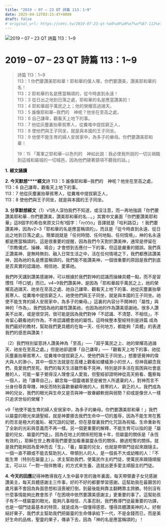 ```yaml
---
title: "2019 – 07 – 23 QT 詩篇 113：1~9"
date: 2025-04-12T03:15:47+0800
draft: false
# original_url: https://cmtc.tw/2019-07-23-qt-%e8%a9%a9%e7%af%87-113%ef%bc%9a19
---
```


![2019 – 07 – 23 QT 詩篇 113：1\~9](/images/qt.jpg   "2019 – 07 – 23 QT 詩篇 113：1\~9")

# 2019 – 07 – 23 QT 詩篇 113：1\~9

> 詩篇 113：1\~9  
> 113：1 你們要讚美耶和華！耶和華的僕人哪，你們要讚美，讚美耶和華的名！  
> 113：2 耶和華的名是應當稱頌的，從今時直到永遠！  
> 113：3 從日出之地到日落之處，耶和華的名是應當讚美的！  
> 113：4 耶和華超乎萬民之上；他的榮耀高過諸天。  
> 113：5 誰像耶和華─我們的　神呢？他坐在至高之處，  
> 113：6 自己謙卑，觀看天上地下的事。  
> 113：7 他從灰塵裏抬舉貧寒人，從糞堆中提拔窮乏人，  
> 113：8 使他們與王子同坐，就是與本國的王子同坐。  
> 113：9 他使不能生育的婦人安居家中，為多子的樂母。你們要讚美耶和華！
>
> 19：15 「萬軍之耶和華─以色列的　神如此說：我必使我所說的一切災禍臨到這城和屬城的一切城邑，因為他們硬著頸項不聽我的話。」

**1.** **經文誦讀**

**2. 今天默想****經文**詩 113：5 誰像耶和華─我們的　神呢？他坐在至高之處，  
113：6 自己謙卑，觀看天上地下的事。  
113：7 他從灰塵裏抬舉貧寒人，從糞堆中提拔窮乏人，  
113：8 使他們與王子同坐，就是與本國的王子同坐。

**3. 分享默想經文**（1）v1詩人深怕我們不知道，或沒注意，而一再地強調「你們要讚美耶和華…你們要讚美，讚美耶和華的名…。」其實中文裏面「你們要讚美耶和華」這8個字的希伯來原文只有1個字：「הַלְלוּיָהּ‎」音譯就是「哈利路亞」！我們要讚美神，因為v2\~3「耶和華的名是應當稱頌的」，而且是「從今時直到永遠、從日出之地到日落之處」。簡單說就是「任何時間、任何地點、任何情境」，神的名永遠都是應當稱頌的。這是很重要的提醒，因為我們今天對於讚美神，通常是停留在「宗教儀式、操練、場合」才會想到去應付一下的事，但這是嚴重的錯誤。我們真正讚美神、是無時無刻、融入日常生活之中，活在任何情境之下，我們都應該讚美神，因為祂的名是應當稱頌的。我們能不能讚美神，一個很重要的原因是我們到底是否真實的認識祂、相信祂、愛慕祂。

我們昨天講到讚美感謝神，可以根據於我們對神的認識而操練具體一點，而不是習慣性「呼口號」而已。v4\~9我們讚美神，是因為「耶和華超乎萬民之上，祂的榮耀高過諸天、祂坐在至高之處、祂自己謙卑、觀看天上地下的事、祂從灰塵裏抬舉貧寒人、從糞堆中提拔窮乏人、祂使他們與王子同坐，就是與本國的王子同坐。祂使不能生育的婦人安居家中，為多子的樂母。」這裏的內容分不開神的「屬性」與神的「作為」，我們因為祂的屬性讚美祂，也因為祂的作為讚美感謝祂。很多人讚美不出來，或是很空洞，很可能是因為我們對神「不認識、不清楚、不相信」，不肯留心觀看祂的作為，不肯認識體會祂的屬性。這時候整本聖經特別是詩篇 成為我們最好的教材，幫助我們更具體的在每一天、任何地方，都能夠「具體」的表達我們的感恩與讚美！

（2）我們特別留意詩人讚美神為「至高」──「超乎萬民之上、祂的榮耀高過諸天、祂坐在至高之處。」但是祂卻選擇「自己謙卑」──「觀看天上地下的事、祂從灰塵裏抬舉貧寒人、從糞堆中提拔窮乏人、使他們與王子同坐。」想要感覺神的偉大與人的渺小，其中一個方法就是在高樓上觀看如螻蟻渺小的世人，但神竟顧念我們，竟愛我們至死。我們的每天生活雖然看不見神，特別是許多活在貧困與社會底層的人，可能一輩子覺得沒人理會沒人愛我，但聖經卻證明神從高天俯看、鑑察每一個人，祂「謙卑自己」，顧念每一個靈魂甚至是被世人所遺棄的人，對神而言不分身份尊貴卑賤，神反而特別喜歡眷顧卑微的人，貧寒的人、窮乏的人。我們成為神的兒女，我們的眼光與生命又是否與神一致眷顧軟弱與弱勢？抑或是像世人一樣只追求世俗的榮耀？

v9「他使不能生育的婦人安居家中，為多子的樂母。你們要讚美耶和華！」我們以屬靈的眼光來讀聖經，就是神要挪去我們生命中一切的羞辱，因為不能生育在舊約而言是極大的羞恥、被咒詛的記號，但在基督裏我們化咒詛為祝福，生命重新有了全新的光彩與意義而不再一樣。另一個更重要的解釋，不能生育可以指的是「屬靈的兒女、屬靈的門徒」。因為在地上的關係短短幾十年，但屬靈的關係是「永恆有效的」，耶穌在世上教導我們要更加看重屬靈永恆的關係，勝過短暫的關係。就是我們能夠因為愛神而去「生」、「養」屬靈的兒女，也就是帶領門徒起來跟隨主。一個一直不願或不能去幫助別人、帶領別人的人，是一個長不大或幼稚的人：「不能生育（特別在屬靈上）」。求主幫助我們，使萬民作主的門徒，使萬民來跟隨順服主，可以以「一對一陪伴教導」的方式來生養、造就出更多愛主順服主的門徒。

**4. 今天的回應**記得神教導我在人生中最辛苦的幾年裏面，每天帶領妻子女兒感謝讚美主，每天具體感謝主三件事，好的不好的都要學習感謝。這幫助我在最艱苦的歲月裏不會因為負面思想和沮喪被打倒，到最後能夠靠主翻轉靠主誇勝。特別沒有什麼事情能夠比教會孩子「在困境中依然要讚美感謝主」更重要的事了。這幫助孩子有不一樣屬靈的眼光，能夠凡事相信、凡事忍耐。我們教導門徒最重要的功課，也是一個門徒最基本的特質，就是成為一個懂得感恩、懂得具體讚美神的人。好樹結好果子，我們求主幫助我們把屬靈的生命傳承給下一代，不是金錢而已，而是美好生命的品格，聖靈的果子，傳承下去，因為「神的名是應當稱頌的」！